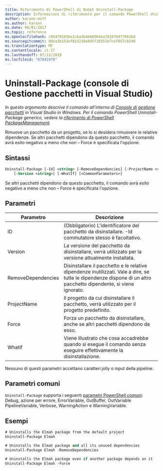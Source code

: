```yaml
---
title: Riferimento di PowerShell di NuGet Uninstall-Package
description: Informazioni di riferimento per il comando PowerShell Uninstall-Package nella Console di gestione pacchetti NuGet in Visual Studio.
author: karann-msft
ms.author: karann
ms.date: 06/01/2017
ms.topic: reference
ms.openlocfilehash: c95479103be2cba3b4eb6964ea761870477863bd
ms.sourcegitcommit: 0dea3b153ef823230a9d5f38351b7cef057cb299
ms.translationtype: MT
ms.contentlocale: it-IT
ms.lasthandoff: 07/12/2019
ms.locfileid: "67842478"
---
```

# <a name="uninstall-package-package-manager-console-in-visual-studio"></a>Uninstall-Package (console di Gestione pacchetti in Visual Studio)

*In questo argomento descrive il comando all'interno di [Console di gestione pacchetti](package-manager-console.md) in Visual Studio in Windows. Per il comando PowerShell Uninstall-Package generico, vedere la [riferimento di PowerShell PackageManagement](/powershell/module/packagemanagement/?view=powershell-6).*

Rimuove un pacchetto da un progetto, se lo si desidera rimuovere le relative dipendenze. Se altri pacchetti dipendono da questo pacchetto, il comando avrà esito negativo a meno che non – Force è specificata l'opzione.

## <a name="syntax"></a>Sintassi

```ps
Uninstall-Package [-Id] <string> [-RemoveDependencies] [-ProjectName <string>] [-Force]
    [-Version <string>] [-WhatIf] [<CommonParameters>]
```

Se altri pacchetti dipendono da questo pacchetto, il comando avrà esito negativo a meno che non – Force è specificata l'opzione.

## <a name="parameters"></a>Parametri

| Parametro | Descrizione |
| --- | --- |
| ID | (Obbligatorio) L'identificatore del pacchetto da disinstallare. -Id commutatore stesso è facoltativo. |
| Version | La versione del pacchetto da disinstallare, verrà utilizzato per la versione attualmente installata. |
| RemoveDependencies | Disinstallare il pacchetto e le relative dipendenze inutilizzati. Vale a dire, se tutte le dipendenze dispone di un altro pacchetto dipendente, si viene ignorato. |
| ProjectName | Il progetto da cui disinstallare il pacchetto, verrà utilizzato per il progetto predefinito. |
| Force | Forza un pacchetto da disinstallare, anche se altri pacchetti dipendono da esso. |
| Whatif | Viene illustrato che cosa accadrebbe quando si esegue il comando senza eseguire effettivamente la disinstallazione. |

Nessuno di questi parametri accettano caratteri jolly o input della pipeline.

## <a name="common-parameters"></a>Parametri comuni

`Uninstall-Package` supporta i seguenti [parametri PowerShell comuni](http://go.microsoft.com/fwlink/?LinkID=113216): Debug, azione per errore, ErrorVariable, OutBuffer, OutVariable PipelineVariable, Verbose, WarningAction e WarningVariable.

## <a name="examples"></a>Esempi

```ps
# Uninstalls the Elmah package from the default project
Uninstall-Package Elmah

# Uninstalls the Elmah package and all its unused dependencies
Uninstall-Package Elmah -RemoveDependencies 

# Uninstalls the Elmah package even if another package depends on it
Uninstall-Package Elmah -Force
```
